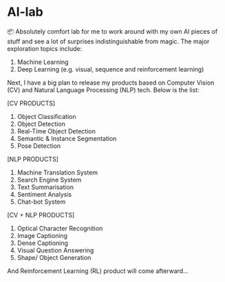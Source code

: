 # AI-lab
📦 Absolutely comfort lab for me to work around with my own AI pieces of stuff and see a lot of surprises indistinguishable from magic. The major exploration topics include:

1. Machine Learning
2. Deep Learning (e.g. visual, sequence and reinforcement learning)

Next, I have a big plan to release my products based on Computer Vision (CV) and Natural Language Processing (NLP) tech. Below is the list:

[CV PRODUCTS]
1. Object Classification
2. Object Detection
3. Real-Time Object Detection
4. Semantic & Instance Segmentation
5. Pose Detection

[NLP PRODUCTS]
1. Machine Translation System
2. Search Engine System
3. Text Summarisation
4. Sentiment Analysis
5. Chat-bot System

[CV + NLP PRODUCTS]
1. Optical Character Recognition
2. Image Captioning
3. Dense Captioning
4. Visual Question Answering
5. Shape/ Object Generation

And Reinforcement Learning (RL) product will come afterward...
